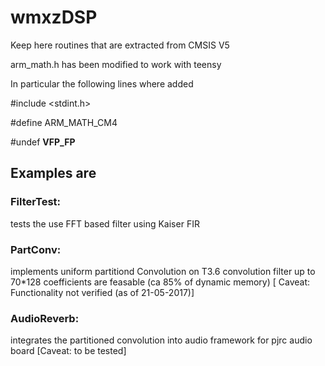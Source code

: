 # wmxzDSP
Keep here routines that are extracted from CMSIS V5

arm_math.h has been modified to work with teensy 

In particular the following lines where added

#include <stdint.h>

#define ARM_MATH_CM4

#undef __VFP_FP__


## Examples are

### FilterTest: 
tests the use FFT based filter using Kaiser FIR
### PartConv:
implements uniform partitiond Convolution
on T3.6 convolution filter up to 70*128 coefficients are feasable (ca 85% of dynamic memory) 
[ Caveat: Functionality not verified (as of 21-05-2017)]
### AudioReverb:
integrates the partitioned convolution into audio framework for pjrc audio board 
[Caveat: to be tested]
